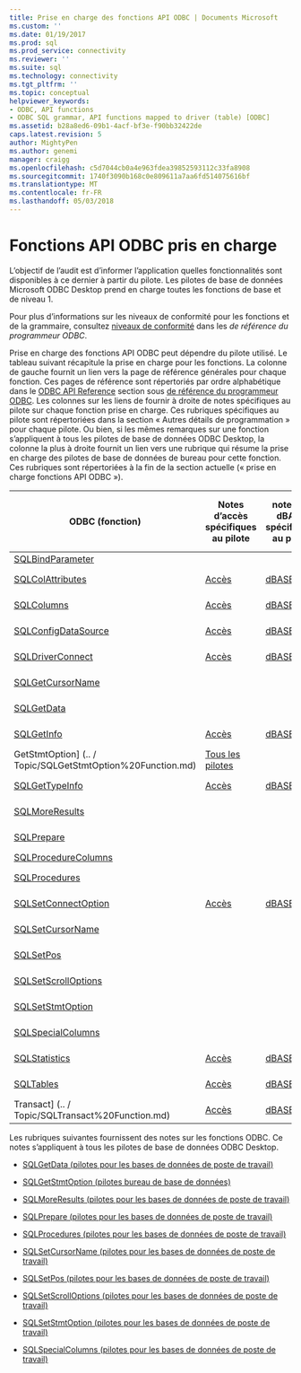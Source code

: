 ```yaml
---
title: Prise en charge des fonctions API ODBC | Documents Microsoft
ms.custom: ''
ms.date: 01/19/2017
ms.prod: sql
ms.prod_service: connectivity
ms.reviewer: ''
ms.suite: sql
ms.technology: connectivity
ms.tgt_pltfrm: ''
ms.topic: conceptual
helpviewer_keywords:
- ODBC, API functions
- ODBC SQL grammar, API functions mapped to driver (table) [ODBC]
ms.assetid: b28a8ed6-09b1-4acf-bf3e-f90bb32422de
caps.latest.revision: 5
author: MightyPen
ms.author: genemi
manager: craigg
ms.openlocfilehash: c5d7044cb0a4e963fdea39852593112c33fa8908
ms.sourcegitcommit: 1740f3090b168c0e809611a7aa6fd514075616bf
ms.translationtype: MT
ms.contentlocale: fr-FR
ms.lasthandoff: 05/03/2018
---
```

# <a name="supported-odbc-api-functions"></a>Fonctions API ODBC pris en charge
L’objectif de l’audit est d’informer l’application quelles fonctionnalités sont disponibles à ce dernier à partir du pilote. Les pilotes de base de données Microsoft ODBC Desktop prend en charge toutes les fonctions de base et de niveau 1.  
  
 Pour plus d’informations sur les niveaux de conformité pour les fonctions et de la grammaire, consultez [niveaux de conformité](../../odbc/reference/develop-app/conformance-levels.md) dans les *de référence du programmeur ODBC*.  
  
 Prise en charge des fonctions API ODBC peut dépendre du pilote utilisé. Le tableau suivant récapitule la prise en charge pour les fonctions. La colonne de gauche fournit un lien vers la page de référence générales pour chaque fonction. Ces pages de référence sont répertoriés par ordre alphabétique dans le [ODBC API Reference](../../odbc/reference/syntax/odbc-api-reference.md) section sous [de référence du programmeur ODBC](../../odbc/reference/odbc-programmer-s-reference.md). Les colonnes sur les liens de fournir à droite de notes spécifiques au pilote sur chaque fonction prise en charge. Ces rubriques spécifiques au pilote sont répertoriées dans la section « Autres détails de programmation » pour chaque pilote. Ou bien, si les mêmes remarques sur une fonction s’appliquent à tous les pilotes de base de données ODBC Desktop, la colonne la plus à droite fournit un lien vers une rubrique qui résume la prise en charge des pilotes de base de données de bureau pour cette fonction. Ces rubriques sont répertoriées à la fin de la section actuelle (« prise en charge fonctions API ODBC »).  
  
|ODBC (fonction)|Notes d’accès spécifiques au pilote|notes de dBASE spécifiques au pilote|Notes de spécifiques au pilote Paradox|Notes de fichier spécifiques au pilote de texte|Notes de spécifiques au pilote Excel|Remarques relatives à tous les pilotes|  
|-------------------|-----------------------------------|----------------------------------|------------------------------------|--------------------------------------|----------------------------------|-----------------------------------|  
|[SQLBindParameter](../../odbc/reference/syntax/sqlbindparameter-function.md)|||||[Excel](../../odbc/microsoft/sqlbindparameter-excel-driver.md)||  
|[SQLColAttributes](../../odbc/reference/syntax/sqlcolattributes-function.md)|[Accès](../../odbc/microsoft/sqlcolattributes-access-driver.md)|[dBASE](../../odbc/microsoft/sqlcolattributes-dbase-driver.md)|[Paradox](../../odbc/microsoft/sqlcolattributes-paradox-driver.md)|[Fichier texte](../../odbc/microsoft/sqlcolattributes-text-file-driver.md)|[Excel](../../odbc/microsoft/sqlcolattributes-excel-driver.md)||  
|[SQLColumns](../../odbc/reference/syntax/sqlcolattributes-function.md)|[Accès](../../odbc/microsoft/sqlcolattributes-access-driver.md)|[dBASE](../../odbc/microsoft/sqlcolattributes-dbase-driver.md)|[Paradox](../../odbc/microsoft/sqlcolattributes-paradox-driver.md)|[Fichier texte](../../odbc/microsoft/sqlcolattributes-text-file-driver.md)|[Excel](../../odbc/microsoft/sqlcolattributes-excel-driver.md)||  
|[SQLConfigDataSource](../../odbc/reference/syntax/sqlconfigdatasource-function.md)|[Accès](../../odbc/microsoft/sqlconfigdatasource-access-driver.md)|[dBASE](../../odbc/microsoft/sqlconfigdatasource-dbase-driver.md)|[Paradox](../../odbc/microsoft/sqlconfigdatasource-paradox-driver.md)|[Fichier texte](../../odbc/microsoft/sqlconfigdatasource-text-file-driver.md)|[Excel](../../odbc/microsoft/odbc-jet-sqlconfigdatasource-excel-driver.md)||  
|[SQLDriverConnect](../../odbc/reference/syntax/sqldriverconnect-function.md)|[Accès](../../odbc/microsoft/sqldriverconnect-access-driver.md)|[dBASE](../../odbc/microsoft/sqldriverconnect-dbase-driver.md)|[Paradox](../../odbc/microsoft/sqldriverconnect-paradox-driver.md)|[Fichier texte](../../odbc/microsoft/sqldriverconnect-text-file-driver.md)|[Excel](../../odbc/microsoft/sqldriverconnect-excel-driver.md)||  
|[SQLGetCursorName](../../odbc/reference/syntax/sqlgetcursorname-function.md)||||||[Tous les pilotes](../../odbc/microsoft/sqlgetcursorname-desktop-database-drivers.md)|  
|[SQLGetData](../../odbc/reference/syntax/sqlgetdata-function.md)||||||[Tous les pilotes](../../odbc/microsoft/sqlgetdata-desktop-database-drivers.md)|  
|[SQLGetInfo](../../odbc/reference/syntax/sqlgetinfo-function.md)|[Accès](../../odbc/microsoft/sqlgetinfo-access-driver.md)|[dBASE](../../odbc/microsoft/sqlgetinfo-dbase-driver.md)|[Paradox](../../odbc/microsoft/sqlgetinfo-paradox-driver.md)|[Fichier texte](../../odbc/microsoft/sqlgetinfo-text-file-driver.md)|[Excel](../../odbc/microsoft/sqlgetinfo-excel-driver.md)||  
GetStmtOption] (.. / Topic/SQLGetStmtOption%20Function.md)|[Tous les pilotes](../../odbc/microsoft/sqlgetstmtoption-desktop-database-drivers.md)||||||  
|[SQLGetTypeInfo](../../odbc/reference/syntax/sqlgettypeinfo-function.md)|[Accès](../../odbc/microsoft/sqlgettypeinfo-access-driver.md)|[dBASE](../../odbc/microsoft/sqlgettypeinfo-dbase-driver.md)|[Paradox](../../odbc/microsoft/sqlgettypeinfo-paradox-driver.md)|[Fichier texte](../../odbc/microsoft/sqlgettypeinfo-text-file-driver.md)|[Excel](../../odbc/microsoft/sqlgettypeinfo-excel-driver.md)||  
|[SQLMoreResults](../../odbc/reference/syntax/sqlmoreresults-function.md)||||||[Tous les pilotes](../../odbc/microsoft/sqlmoreresults-desktop-database-drivers.md)|  
|[SQLPrepare](../../odbc/reference/syntax/sqlprepare-function.md)||||||[Tous les pilotes](../../odbc/microsoft/sqlprepare-desktop-database-drivers.md)|  
|[SQLProcedureColumns](../../odbc/reference/syntax/sqlprocedurecolumns-function.md)||||||[Accès](../../odbc/microsoft/sqlprocedurecolumns-access-driver.md)|  
|[SQLProcedures](../../odbc/reference/syntax/sqlprocedures-function.md)||||||[Tous les pilotes](../../odbc/microsoft/sqlprocedures-desktop-database-drivers.md)|  
|[SQLSetConnectOption](../../odbc/reference/syntax/sqlsetconnectoption-function.md)|[Accès](../../odbc/microsoft/sqlsetconnectoption-access-driver.md)|[dBASE](../../odbc/microsoft/sqlsetconnectoption-dbase-driver.md)|[Paradox](../../odbc/microsoft/sqlsetconnectoption-paradox-driver.md)|[Fichier texte](../../odbc/microsoft/sqlsetconnectoption-text-file-driver.md)|[Excel](../../odbc/microsoft/sqlsetconnectoption-excel-driver.md)||  
|[SQLSetCursorName](../../odbc/reference/syntax/sqlsetcursorname-function.md)||||||[Tous les pilotes](../../odbc/microsoft/sqlsetcursorname-desktop-database-drivers.md)|  
|[SQLSetPos](../../odbc/reference/syntax/sqlsetpos-function.md)||||||[Tous les pilotes](../../odbc/microsoft/sqlsetpos-desktop-database-drivers.md)|  
|[SQLSetScrollOptions](../../odbc/reference/syntax/sqlsetscrolloptions-function.md)||||||[Tous les pilotes](../../odbc/microsoft/sqlsetscrolloptions-desktop-database-drivers.md)|  
|[SQLSetStmtOption](../../odbc/reference/syntax/sqlsetstmtoption-function.md)||||||[Tous les pilotes](../../odbc/microsoft/sqlsetstmtoption-desktop-database-drivers.md)|  
|[SQLSpecialColumns](../../odbc/reference/syntax/sqlspecialcolumns-function.md)||||||[Tous les pilotes](../../odbc/microsoft/sqlspecialcolumns-desktop-database-drivers.md)|  
|[SQLStatistics](../../odbc/reference/syntax/sqlstatistics-function.md)|[Accès](../../odbc/microsoft/sqlstatistics-access-driver.md)|[dBASE](../../odbc/microsoft/sqlstatistics-dbase-driver.md)|[Paradox](../../odbc/microsoft/sqlstatistics-paradox-driver.md)|[Fichier texte](../../odbc/microsoft/sqlstatistics-text-file-driver.md)|[Excel](../../odbc/microsoft/sqlstatistics-excel-driver.md)||  
|[SQLTables](../../odbc/reference/syntax/sqltables-function.md)|[Accès](../../odbc/microsoft/sqltables-access-driver.md)|[dBASE](../../odbc/microsoft/sqltables-dbase-driver.md)|[Paradox](../../odbc/microsoft/sqltables-paradox-driver.md)|[Fichier texte](../../odbc/microsoft/sqltables-text-file-driver.md)|[Excel](../../odbc/microsoft/sqltables-excel-driver.md)||  
Transact] (.. / Topic/SQLTransact%20Function.md)|[Accès](../../odbc/microsoft/sqltransact-access-driver.md)|[dBASE](../../odbc/microsoft/sqltransact-dbase-driver.md)|[Paradox](../../odbc/microsoft/sqltransact-paradox-driver.md)|[Fichier texte](../../odbc/microsoft/sqltransact-text-file-driver.md)|[Excel](../../odbc/microsoft/sqltransact-excel-driver.md)||  
  
 Les rubriques suivantes fournissent des notes sur les fonctions ODBC. Ce notes s’appliquent à tous les pilotes de base de données ODBC Desktop.  
  
-   [SQLGetData (pilotes pour les bases de données de poste de travail)](../../odbc/microsoft/sqlgetdata-desktop-database-drivers.md)  
  
-   [SQLGetStmtOption (pilotes bureau de base de données)](../../odbc/microsoft/sqlgetstmtoption-desktop-database-drivers.md)  
  
-   [SQLMoreResults (pilotes pour les bases de données de poste de travail)](../../odbc/microsoft/sqlmoreresults-desktop-database-drivers.md)  
  
-   [SQLPrepare (pilotes pour les bases de données de poste de travail)](../../odbc/microsoft/sqlprepare-desktop-database-drivers.md)  
  
-   [SQLProcedures (pilotes pour les bases de données de poste de travail)](../../odbc/microsoft/sqlprocedures-desktop-database-drivers.md)  
  
-   [SQLSetCursorName (pilotes pour les bases de données de poste de travail)](../../odbc/microsoft/sqlsetcursorname-desktop-database-drivers.md)  
  
-   [SQLSetPos (pilotes pour les bases de données de poste de travail)](../../odbc/microsoft/sqlsetpos-desktop-database-drivers.md)  
  
-   [SQLSetScrollOptions (pilotes pour les bases de données de poste de travail)](../../odbc/microsoft/sqlsetscrolloptions-desktop-database-drivers.md)  
  
-   [SQLSetStmtOption (pilotes pour les bases de données de poste de travail)](../../odbc/microsoft/sqlsetstmtoption-desktop-database-drivers.md)  
  
-   [SQLSpecialColumns (pilotes pour les bases de données de poste de travail)](../../odbc/microsoft/sqlspecialcolumns-desktop-database-drivers.md)
